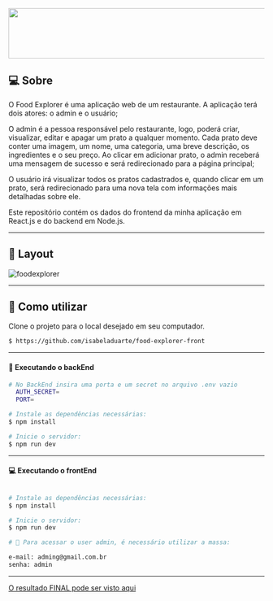 <p align="center">
  <img width="550" height="99" src="https://user-images.githubusercontent.com/106932234/204160165-1936c0db-539f-4a11-bf5e-1f3d3f789896.png">
</p>

## 💻 Sobre
O Food Explorer é uma aplicação web de um restaurante. A aplicação terá dois atores: o admin e o usuário;

O admin é a pessoa responsável pelo restaurante, logo, poderá criar, visualizar, editar e apagar um prato a qualquer momento. Cada prato deve conter uma imagem, um nome, uma categoria, uma breve descrição, os ingredientes e o seu preço. Ao clicar em adicionar prato, o admin receberá uma mensagem de sucesso e será redirecionado para a página principal;

O usuário irá visualizar todos os pratos cadastrados e, quando clicar em um prato, será redirecionado para uma nova tela com informações mais detalhadas sobre ele.

Este repositório contém os dados do frontend da minha aplicação em React.js e do backend em Node.js.

___

## 🎨 Layout

![foodexplorer](./cover.svg)

___

## 🚀 Como utilizar

Clone o projeto para o local desejado em seu computador.

```bash
$ https://github.com/isabeladuarte/food-explorer-front
```
___

#### 🚧 Executando o backEnd
```bash
# No BackEnd insira uma porta e um secret no arquivo .env vazio
  AUTH_SECRET=
  PORT=

# Instale as dependências necessárias:
$ npm install

# Inicie o servidor:
$ npm run dev
```
___

#### 💻 Executando o frontEnd
```bash

# Instale as dependências necessárias:
$ npm install

# Inicie o servidor:
$ npm run dev

# 🔑 Para acessar o user admin, é necessário utilizar a massa:

e-mail: adming@gmail.com.br
senha: admin
```
___

[O resultado FINAL pode ser visto aqui](https://food-explorer-9137.netlify.app/)